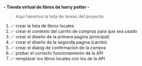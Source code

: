 **- Tienda virtual de libros de harry potter -**

> Aqui haremos la lista de tareas del proyecto

1. ✅ crear la lista de libros locales
2. ✅ crear el contexto del carrito de compras para que sea usado
3. ✅ crear el diseño de la primera pagina (principal)
4. ✅ crear el diseño de la segunda pagina (carrito)
5. ✅ crear el dialog de confirmacion de la compra
6. ✅ probar el correcto funcionamiento de la API
7. ✅ remplazar los libros locales con los de la API


